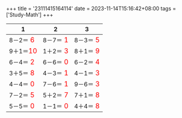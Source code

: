 +++ 
title = '23111415164114' 
date = 2023-11-14T15:16:42+08:00 
tags = ['Study-Math'] 
+++ 

1 | 2 | 3 
-- | -- | -- 
8－2＝<font color=red size=4> 6</font> | 8－7＝<font color=red size=4> 1</font> | 8－3＝<font color=red size=4> 5</font> 
9＋1＝<font color=red size=4>10</font> | 1＋2＝<font color=red size=4> 3</font> | 8＋1＝<font color=red size=4> 9</font> 
6－4＝<font color=red size=4> 2</font> | 6－6＝<font color=red size=4> 0</font> | 6－2＝<font color=red size=4> 4</font> 
3＋5＝<font color=red size=4> 8</font> | 4－3＝<font color=red size=4> 1</font> | 4－1＝<font color=red size=4> 3</font> 
4－4＝<font color=red size=4> 0</font> | 7－6＝<font color=red size=4> 1</font> | 9－6＝<font color=red size=4> 3</font> 
7－2＝<font color=red size=4> 5</font> | 5＋2＝<font color=red size=4> 7</font> | 7＋1＝<font color=red size=4> 8</font> 
5－5＝<font color=red size=4> 0</font> | 1－1＝<font color=red size=4> 0</font> | 4＋4＝<font color=red size=4> 8</font> 

